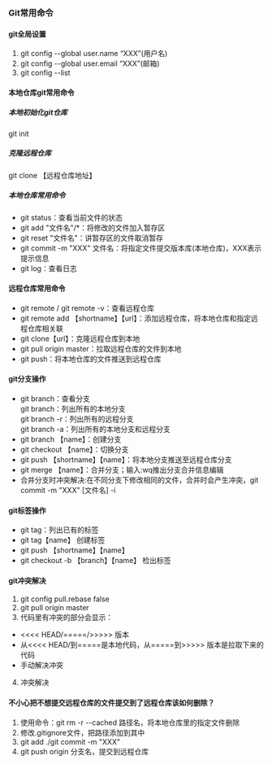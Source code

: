 ### Git常用命令
#### git全局设置
1. git config --global user.name “XXX”(用户名)
2. git config --global user.email “XXX”(邮箱)
3. git config --list

#### 本地仓库git常用命令
##### 本地初始化git仓库  
git init

##### 克隆远程仓库  
git clone 【远程仓库地址】

##### 本地仓库常用命令
+ git status：查看当前文件的状态
+ git add "文件名"/*：将修改的文件加入暂存区
+ git reset "文件名"：讲暂存区的文件取消暂存
+ git commit -m "XXX" 文件名：将指定文件提交版本库(本地仓库)，XXX表示提示信息
+ git log：查看日志

#### 远程仓库常用命令
+ git remote / git remote -v：查看远程仓库
+ git remote add 【shortname】【url】：添加远程仓库，将本地仓库和指定远程仓库相关联
+ git clone【url】：克隆远程仓库到本地
+ git pull origin master：拉取远程仓库的文件到本地
+ git push：将本地仓库的文件推送到远程仓库

#### git分支操作
+ git branch：查看分支  
git branch：列出所有的本地分支  
git branch -r：列出所有的远程分支  
git branch -a：列出所有的本地分支和远程分支  
+ git branch 【name】：创建分支
+ git checkout 【name】：切换分支
+ git push 【shortname】【name】：将本地分支推送至远程仓库分支
+ git merge 【name】：合并分支；输入:wq推出分支合并信息编辑
+ 合并分支时冲突解决:在不同分支下修改相同的文件，合并时会产生冲突，git commit -m "XXX" [文件名] -i

#### git标签操作
+ git tag：列出已有的标签
+ git tag【name】 创建标签
+ git push 【shortname】【name】
+ git checkout -b 【branch】【name】 检出标签

#### git冲突解决
1. git config pull.rebase false
2. git pull origin master
3. 代码里有冲突的部分会显示：
  + <<<< HEAD/=====/>>>>> 版本
  + 从<<<< HEAD/到=====是本地代码，从=====到>>>>> 版本是拉取下来的代码
  + 手动解决冲突
4. 冲突解决

#### 不小心把不想提交远程仓库的文件提交到了远程仓库该如何删除？
1. 使用命令：git rm -r --cached 路径名，将本地仓库里的指定文件删除
2. 修改.gitignore文件，把路径添加到其中
3. git add ./git commit -m "XXX"
4. git push origin 分支名，提交到远程仓库
